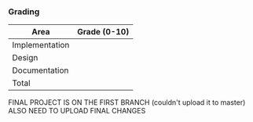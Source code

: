 ### Grading
Area           | Grade (0-10)
-------------- | ------------
Implementation |
Design         |
Documentation  |
Total          |


FINAL PROJECT IS ON THE FIRST BRANCH (couldn't upload it to master)
ALSO NEED TO UPLOAD FINAL CHANGES

